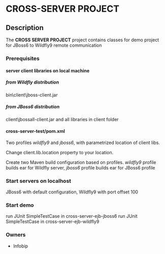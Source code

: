 # CROSS-SERVER PROJECT

## Description

The **CROSS SERVER PROJECT** project contains classes for demo project for JBoss6 to Wildfly9 remote communication 

### Prerequisites

#### server client libraries on local machine 

##### from Wildfly distribution
bin\client\jboss-client.jar

##### from JBoss6 distribution
client\jbossall-client.jar and all libraries in client folder

#### cross-server-test/pom.xml
Two profiles *wildfly9* and *jboss6*, with parametrized location of client libs.

Change client.lib.location property to your location.

Create two Maven build configuration based on profiles.
*wildfly9* profile builds ear for Wildfly server, *jboss6* profile builds ear for JBoss6 profile

### Start servers on localhost

JBoss6 with default configuration, Wildfly9 with port offset 100

### Start demo

run JUnit SimpleTestCase in cross-server-ejb-jboss6
run JUnit SimpleTestCase in cross-server-ejb-wildfly9

### Owners

* Infobip







